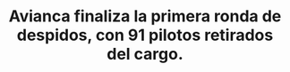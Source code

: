 ---
layout: post
title:  Avianca finaliza la primera ronda de despidos, con 91 pilotos retirados del cargo.
image: /public/negociacion.jpg
timeline-date: Marzo 3 de 2018
---